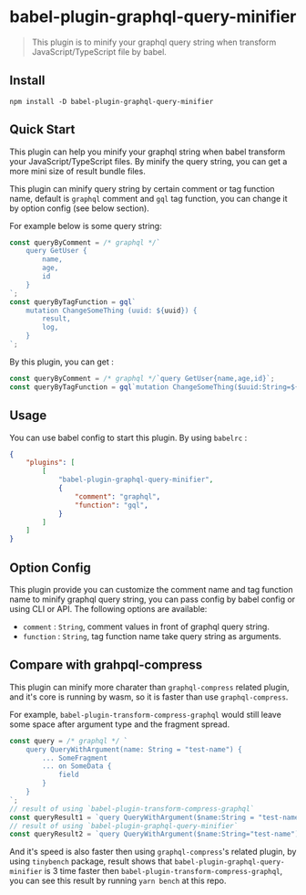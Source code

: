 # babel-plugin-graphql-query-minifier

> This plugin is to minify your graphql query string when transform JavaScript/TypeScript file by babel.

## Install
```
npm install -D babel-plugin-graphql-query-minifier
```
## Quick Start
This plugin can help you minify your graphql string when babel transform your JavaScript/TypeScript files. By minify the query string, you can get a more mini size of result bundle files.

This plugin can minify query string by certain comment or tag function name, default is `graphql` comment and `gql` tag function, you can change it by option config (see below section).

For example below is some query string:
```js
const queryByComment = /* graphql */`
    query GetUser {
        name,
        age,
        id
    }
`;
const queryByTagFunction = gql`
    mutation ChangeSomeThing (uuid: ${uuid}) {
        result,
        log,
    }
`;
```
By this plugin, you can get :
```js
const queryByComment = /* graphql */`query GetUser{name,age,id}`;
const queryByTagFunction = gql`mutation ChangeSomeThing($uuid:String=${uuid}){result,log}`;
```

## Usage
You can use babel config to start this plugin. By using `babelrc` :
```json
{
    "plugins": [
        [
            "babel-plugin-graphql-query-minifier",
            {
                "comment": "graphql",
                "function": "gql",
            }
        ]
    ]
}
```

## Option Config
This plugin provide you can customize the comment name and tag function name to minify graphql query string, you can pass config by babel config or using CLI or API.
The following options are available:
- `comment` : `String`, comment values in front of graphql query string.
- `function` : `String`, tag function name take query string as arguments.

## Compare with grahpql-compress
This plugin can minify more charater than `graphql-compress` related plugin, and it's core is running by wasm, so it is faster than use `graphql-compress`.

For example, `babel-plugin-transform-compress-graphql` would still leave some space after argument type and the fragment spread.
```js
const query = /* graphql */ `
    query QueryWithArgument(name: String = "test-name") {
        ... SomeFragment
        ... on SomeData {
            field
        }
    }
`;
// result of using `babel-plugin-transform-compress-graphql`
const queryResult1 = `query QueryWithArgument($name:String = "test-name"){... SomeFragment ... on SomeData{field}}`;
// result of using `babel-plugin-graphql-query-minifier`
const queryResult2 = `query QueryWithArgument($name:String="test-name"){...SomeFragment...on SomeData{field}}`;
```
And it's speed is also faster then using `graphql-compress`'s related plugin, by using `tinybench` package, result shows that `babel-plugin-graphql-query-minifier` is 3 time faster then `babel-plugin-transform-compress-graphql`, you can see this result by running `yarn bench` at this repo.



